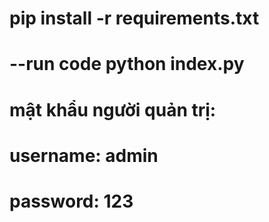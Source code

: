 # pip install -r requirements.txt
# --run code python index.py
#
# mật khẩu người quản trị:
# username: admin
# password: 123